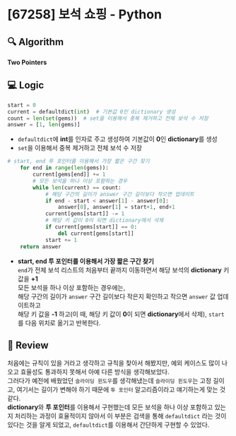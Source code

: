 # [67258] 보석 쇼핑 - Python

## 🔍 Algorithm
**Two Pointers**

## 💻 Logic

```Python
start = 0
current = defaultdict(int)  # 기본값 0인 dictionary 생성
count = len(set(gems))  # set을 이용해서 중복 제거하고 전체 보석 수 저장
answer = [1, len(gems)]
```
- `defaultdict`에 **int**를 인자로 주고 생성하여 기본값이 **0**인 **dictionary**를 생성  
- `set`을 이용해서 중복 제거하고 전체 보석 수 저장  

```Python
# start, end 투 포인터를 이용해서 가장 짧은 구간 찾기
    for end in range(len(gems)):
        current[gems[end]] += 1
        # 모든 보석을 하나 이상 포함하는 경우
        while len(current) == count:
            # 해당 구간의 길이가 answer 구간 길이보다 작으면 업데이트
            if end - start < answer[1] - answer[0]:
                answer[0], answer[1] = start+1, end+1
            current[gems[start]] -= 1
            # 해당 키 값이 0이 되면 dictionary에서 삭제
            if current[gems[start]] == 0:
                del current[gems[start]]
            start += 1
    return answer
```
- **start, end 투 포인터를 이용해서 가장 짧은 구간 찾기**  
  `end`가 전체 보석 리스트의 처음부터 끝까지 이동하면서 해당 보석의 **dictionary** 키 값을 **+1**  
  모든 보석을 하나 이상 포함하는 경우에는,  
  해당 구간의 길이가 `answer` 구간 길이보다 작은지 확인하고 작으면 `answer` 값 업데이트하고  
  해당 키 값을 **-1** 하고(이 때, 해당 키 값이 **0**이 되면 **dictionary**에서 삭제), `start`를 다음 위치로 옮기고 반복한다.  


## 📝 Review

처음에는 규칙이 있을 거라고 생각하고 규칙을 찾아서 해봤지만, 예외 케이스도 많이 나오고 효율성도 통과하지 못해서 아예 다른 방식을 생각해보았다.  
그러다가 예전에 배웠었던 `슬라이딩 윈도우`를 생각해냈는데 `슬라이딩 윈도우`는 고정 길이고, 여기서는 길이가 변해야 하기 때문에 `투 포인터` 알고리즘이라고 얘기하는게 맞는 것 같다.  
**dictionary**와 **투 포인터**를 이용해서 구현했는데 모든 보석을 하나 이상 포함하고 있는지 처리하는 과정이 효율적이지 않아서 이 부분은 검색을 통해 `defaultdict` 라는 것이 있다는 것을 알게 되었고, `defaultdict`를 이용해서 간단하게 구현할 수 있었다.  
